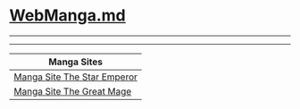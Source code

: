 # [WebManga.md](WebManga.md)

---
---
| Manga Sites |
|-------------|
|[Manga Site The Star Emperor](/2020/08/27/Manga-Site-The-Star-Emperor.html)|
|[Manga Site The Great Mage](/2020/08/27/Manga-Site-The-Great-Mage.html)|
